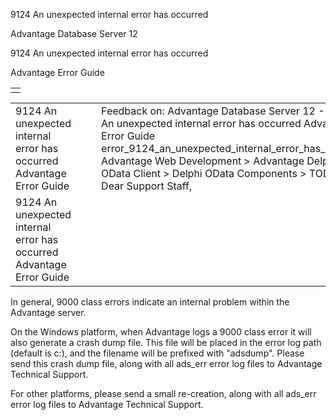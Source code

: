 9124 An unexpected internal error has occurred




Advantage Database Server 12  

9124 An unexpected internal error has occurred

Advantage Error Guide

|  |
| --- |
|  |

|  |  |  |  |  |
| --- | --- | --- | --- | --- |
| 9124 An unexpected internal error has occurred  Advantage Error Guide |  |  | Feedback on: Advantage Database Server 12 - 9124 An unexpected internal error has occurred Advantage Error Guide error\_9124\_an\_unexpected\_internal\_error\_has\_occurred Advantage Web Development > Advantage Delphi OData Client > Delphi OData Components > TODataSet / Dear Support Staff, |  |
| 9124 An unexpected internal error has occurred  Advantage Error Guide |  |  |  |  |

In general, 9000 class errors indicate an internal problem within the Advantage server.

On the Windows platform, when Advantage logs a 9000 class error it will also generate a crash dump file. This file will be placed in the error log path (default is c:\), and the filename will be prefixed with "adsdump". Please send this crash dump file, along with all ads\_err error log files to Advantage Technical Support.

For other platforms, please send a small re-creation, along with all ads\_err error log files to Advantage Technical Support.